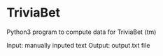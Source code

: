 # TriviaBet

Python3 program to compute data for TriviaBet (tm)

Input: manually inputed text
Output: output.txt file
